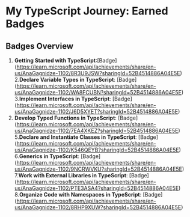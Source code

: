 # My TypeScript Journey: Earned Badges 
## Badges Overview
1. **Getting Started with TypeScript**:[Badge] (https://learn.microsoft.com/api/achievements/share/en-us/AnaGagnidze-1102/8R3U9JSW?sharingId=52B4514886A04E5E)
2.**Declare Variable Types in TypeScript**: [Badge] (https://learn.microsoft.com/api/achievements/share/en-us/AnaGagnidze-1102/WA8FCUBN?sharingId=52B4514886A04E5E)
3.**Implement Interfaces in TypeScript**: [Badge] (https://learn.microsoft.com/api/achievements/share/en-us/AnaGagnidze-1102/J6D5XYET?sharingId=52B4514886A04E5E)
4. **Develop Typed Functions in TypeScript**: [Badge] (https://learn.microsoft.com/api/achievements/share/en-us/AnaGagnidze-1102/7EA4XKEZ?sharingId=52B4514886A04E5E)
5.**Declare and Instantiate Classes in TypeScript**: [Badge] (https://learn.microsoft.com/api/achievements/share/en-us/AnaGagnidze-1102/K546QEYB?sharingId=52B4514886A04E5E)
6.**Generics in TypeScript**: [Badge] (https://learn.microsoft.com/api/achievements/share/en-us/AnaGagnidze-1102/9NCRWVKU?sharingId=52B4514886A04E5E)
7.**Work with External Libraries in TypeScript**: [Badge] (https://learn.microsoft.com/api/achievements/share/en-us/AnaGagnidze-1102/PTE3ASA4?sharingId=52B4514886A04E5E)
8.**Organize Code with Namespaces in TypeScript**: [Badge] (https://learn.microsoft.com/api/achievements/share/en-us/AnaGagnidze-1102/8RHP9XUW?sharingId=52B4514886A04E5E)
